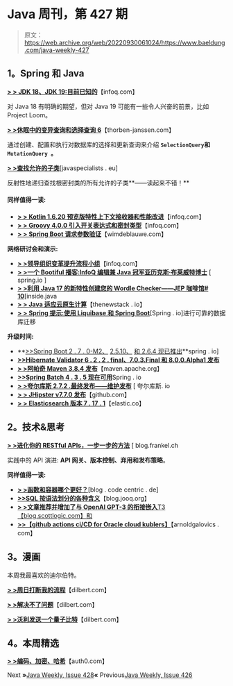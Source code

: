 # Java 周刊，第 427 期

> 原文：<https://web.archive.org/web/20220930061024/https://www.baeldung.com/java-weekly-427>

## 1。Spring 和 Java

[**> > JDK 18、JDK 19:目前已知的**](https://web.archive.org/web/20221208143856/https://www.infoq.com/news/2022/03/java-18-so-far/)【infoq.com】

对 Java 18 有明确的期望，但对 Java 19 可能有一些令人兴奋的前景，比如 Project Loom。

[**> >休眠中的变异查询和选择查询 6**](https://web.archive.org/web/20221208143856/https://thorben-janssen.com/mutationquery-and-selectionquery/)【thorben-janssen.com】

通过创建、配置和执行对数据库的选择和更新查询来介绍 **`SelectionQuery`和`MutationQuery `。**

[**> >查找允许的子类**](https://web.archive.org/web/20221208143856/https://www.javaspecialists.eu/archive/Issue298-Finding-Permitted-Subclasses.html)[javaspecialists . eu]

反射性地递归查找根密封类的所有允许的子类**——读起来不错！**

#### 同样值得一读:

*   [**> > Kotlin 1.6.20 预览版特性上下文接收器和性能改进**](https://web.archive.org/web/20221208143856/https://www.infoq.com/news/2022/02/kotlin-1-6-20-preview/)【infoq.com】
*   [**> > Groovy 4.0.0 引入开关表达式和密封类型**](https://web.archive.org/web/20221208143856/https://www.infoq.com/news/2022/02/groovy-4-0-0/)【infoq.com】
*   [**> > Spring Boot 请求参数验证**](https://web.archive.org/web/20221208143856/https://www.wimdeblauwe.com/blog/2022/02/23/spring-boot-request-parameters-validation/)【wimdeblauwe.com】

**网络研讨会和演示:**

*   [**> >领导组织变革提升流程小组**](https://web.archive.org/web/20221208143856/https://www.infoq.com/presentations/organizational-change-velocity-quality/)【infoq.com】
*   [**> >一个 Bootiful 播客:InfoQ 编辑兼 Java 冠军亚历克斯·布莱威特博士**](https://web.archive.org/web/20221208143856/https://spring.io/blog/2022/02/24/a-bootiful-podcast-infoq-editor-and-java-champion-dr-alex-blewitt) [ spring.io ]
*   [**> >利用 Java 17 的新特性创建您的 Wordle Checker——JEP 咖啡馆# 10**](https://web.archive.org/web/20221208143856/https://inside.java/2022/02/22/jepcafe10/)[inside.java
*   [**> > Java 适应云原生计算**](https://web.archive.org/web/20221208143856/https://thenewstack.io/java-adapts-to-cloud-native-computing/)【thenewstack . io】
*   [**> > Spring 提示:使用 Liquibase 和 Spring Boot**](https://web.archive.org/web/20221208143856/https://spring.io/blog/2022/03/02/spring-tips-reliable-database-migrations-with-liquibase-and-spring-boot)[Spring . io]进行可靠的数据库迁移

**升级时间:**

*   **[>>Spring Boot 2 . 7 . 0-M2、](https://web.archive.org/web/20221208143856/https://spring.io/blog/2022/02/24/spring-boot-2-7-0-m2-available-now) [2.5.10、](https://web.archive.org/web/20221208143856/https://spring.io/blog/2022/02/24/spring-boot-2-5-10-available-now) [和 2.6.4 现已推出](https://web.archive.org/web/20221208143856/https://spring.io/blog/2022/02/24/spring-boot-2-6-4-available-now)**spring . io]
*   **[>>Hibernate Validator 6 . 2 . 2 . final、7.0.3.Final 和 8.0.0.Alpha1 发布](https://web.archive.org/web/20221208143856/https://in.relation.to/2022/03/02/hibernate-validator-703-622-final-released/)**
*   [**> >阿帕奇 Maven 3.8.4 发布**](https://web.archive.org/web/20221208143856/https://maven.apache.org/docs/3.8.4/release-notes.html)【maven.apache.org】
*   [**>>Spring Batch 4 . 3 . 5 现在可用**](https://web.archive.org/web/20221208143856/https://spring.io/blog/2022/02/23/spring-batch-4-3-5-available-now)Spring . io
*   [**> >夸尔库斯 2.7.2 .最终发布——维护发布**](https://web.archive.org/web/20221208143856/https://quarkus.io/blog/quarkus-2-7-2-final-released/) [ 夸尔库斯. io
*   [**> > JHipster v7.7.0 发布**](https://web.archive.org/web/20221208143856/https://github.com/jhipster/generator-jhipster/releases)【github.com】
*   [**> > Elasticsearch 版本 7 . 17 . 1**](https://web.archive.org/web/20221208143856/https://www.elastic.co/guide/en/elasticsearch/reference/7.17/release-notes-7.17.1.html)【elastic.co】

## 2。技术&思考

[**> >进化你的 RESTful APIs，一步一步的方法**](https://web.archive.org/web/20221208143856/https://blog.frankel.ch/evolve-apis/) [ blog.frankel.ch

实践中的 API 演进: **API 网关、版本控制、弃用和发布策略**。

**同样值得一读:**

*   [**> >函数和容器哪个更好？**](https://web.archive.org/web/20221208143856/https://blog.codecentric.de/en/2022/02/functions-vs-containers-what-is-better/)[blog . code centric . de]
*   [**>>SQL 按语法划分的各种含义**](https://web.archive.org/web/20221208143856/https://blog.jooq.org/various-meanings-of-sqls-partition-by-syntax/)【blog.jooq.org】
*   [**> >文章推荐并增加了与 OpenAI GPT-3 的衔接嵌入**T3【blog.scottlogic.com】和](https://web.archive.org/web/20221208143856/https://blog.scottlogic.com/2022/02/23/word-embedding-recommendations.html)
*   [**>>【github actions ci/CD for Oracle cloud kublers】**](https://web.archive.org/web/20221208143856/https://arnoldgalovics.com/github-actions-oracle-cloud-kubernetes/)【arnoldgalovics . com】

## 3。漫画

本周我最喜欢的迪尔伯特。

[**> >周日打断我的流程**](https://web.archive.org/web/20221208143856/https://dilbert.com/strip/2022-02-27)【dilbert.com】

[**> >解决不了问题**](https://web.archive.org/web/20221208143856/https://dilbert.com/strip/2022-02-25)【dilbert.com】

[**> >沃利发送一个量子比特**](https://web.archive.org/web/20221208143856/https://dilbert.com/strip/2022-03-02)【dilbert.com】

## 4。本周精选

[**> >编码、加密、哈希**](https://web.archive.org/web/20221208143856/https://auth0.com/blog/encoding-encryption-hashing/)【auth0.com】

Next **»**[Java Weekly, Issue 428](/web/20221208143856/https://www.baeldung.com/java-weekly-428)**«** Previous[Java Weekly, Issue 426](/web/20221208143856/https://www.baeldung.com/java-weekly-426)